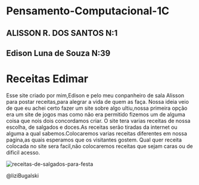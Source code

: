 # Pensamento-Computacional-1C

## ALISSON R. DOS SANTOS N:1
## Edison Luna de Souza N:39

# Receitas Edimar

 Esse site criado por mim,Edison e pelo meu conpanheiro de sala Alisson para postar receitas,para alegrar a vida de quem as faça.
Nossa ideia veio de que eu achei certo fazer um site sobre algo ultiu,nossa primeira opção era um site de jogos mas como não era permitido fizemos um de alguma coisa que nois dois concordamos criar.
 O site tera varias receitas de nossa escolha, de salgados e doces.As receitas serão tiradas da internet ou alguma a qual sabemos.Colocaremos varias receitas diferentes em nossa pagina,as quais esperamos que os visitantes gostem.
  Qual quer receita colocada no site sera facil,não colocaremos receitas que sejam caras ou de dificil acesso.
  
  
  ![receitas-de-salgados-para-festa](https://user-images.githubusercontent.com/106343611/186255469-022f26aa-4f10-4cd6-b763-de896c91aec1.jpg)


@liziBugalski
